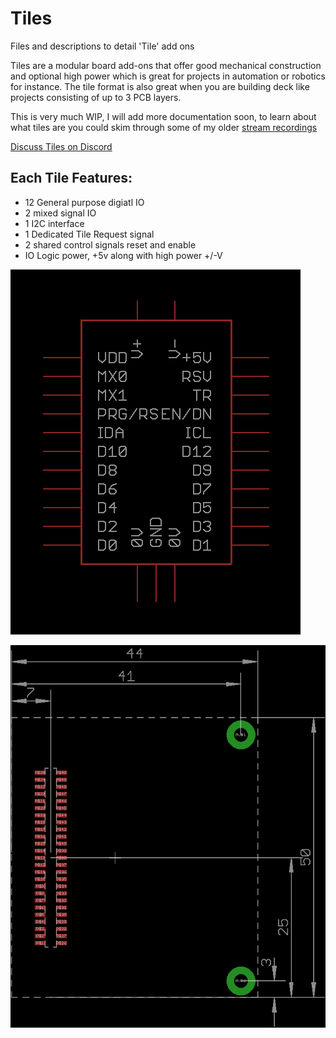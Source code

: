 # Tiles

Files and descriptions to detail 'Tile' add ons

Tiles are a modular board add-ons that offer good mechanical construction and optional high power which is great for projects in automation or robotics for instance. The tile format is also great when you are building deck like projects consisting of up to 3 PCB layers.

This is very much WIP, I will add more documentation soon, to learn about what tiles are you could skim through some of my older [stream recordings](https://www.youtube.com/channel/UCQSPg8L4WFBGuj_MnvQQ7Qw/videos)

[Discuss Tiles on Discord](https://discord.gg/RCGcgbQNZK)

## Each Tile Features:
* 12 General purpose digiatl IO
* 2 mixed signal IO
* 1 I2C interface
* 1 Dedicated Tile Request signal
* 2 shared control signals reset and enable
* IO Logic power, +5v along with high power +/-V

![Tile Schematic](schematic.png)

![Tile Layout](Layout.png)

